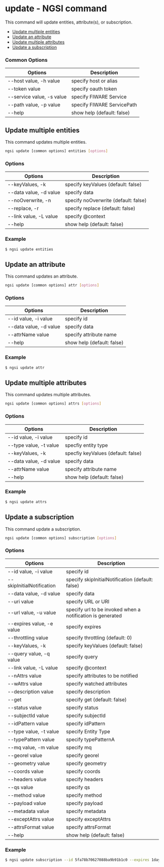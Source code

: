 # update - NGSI command

This command will update entities, attribute(s), or subscription.

-   [Update multiple entities](#update-multiple-entities)
-   [Update an attribute](#update-an-attribute)
-   [Update multiple attributes](#update-multiple-attributes)
-   [Update a subscription](#update-a-subscription)

### Common Options

| Options                   | Description                |
| ------------------------- | -------------------------- |
| --host value, -h value    | specify host or alias      |
| --token value             | specify oauth token        |
| --service value, -s value | specify FIWARE Service     |
| --path value, -p value    | specify FIWARE ServicePath |
| --help                    | show help (default: false) |

<a name="update-multiple-entities"/>

## Update multiple entities

This command updates multiple entities.

```bash
ngsi update [common options] entities [options]
```

### Options

| Options                   | Description                          |
| ------------------------- | ------------------------------------ |
| --keyValues, -k           | specify keyValues (default: false)   |
| --data value, -d value    | specify data                         |
| --noOverwrite, -n         | specify noOverwrite (default: false) |
| --replace, -r             | specify replace (default: false)     |
| --link value, -L value    | specify @context                     |
| --help                    | show help (default: false)           |

### Example

```bash
$ ngsi update entities
```

<a name="update-an-attribute"/>

## Update an attribute

This command updates an attribute.

```bash
ngsi update [common options] attr [options]
```

### Options

| Options                | Description                |
| ---------------------- | -------------------------- |
| --id value, -i value   | specify id                 |
| --data value, -d value | specify data               |
| --attrName value       | specify attribute name     |
| --help                 | show help (default: false) |

### Example

```bash
$ ngsi update attr
```

<a name="update-multiple-attributes"/>

## Update multiple attributes

This command updates multiple attributes.

```bash
ngsi update [common options] attrs [options]
```

### Options

| Options                | Description                        |
| ---------------------- | ---------------------------------- |
| --id value, -i value   | specify id                         |
| --type value, -t value | specfiy entity type                |
| --keyValues, -k        | specfiy keyValues (default: false) |
| --data value, -d value | specify data                       |
| --attrName value       | specify attribute name             |
| --help                 | show help (default: false)         |

### Example

```bash
$ ngsi update attrs
```

<a name="update-a-subscription"/>

## Update a subscription

This command update a subscription.

```bash
ngsi update [common options] subscription [options]
```

### Options

| Options                   | Description                                                |
| ------------------------- | ---------------------------------------------------------- |
| --id value, -i value      | specify id                                                 |
| --skipInitialNotification | specify skipInitialNotification (default: false)           |
| --data value, -d value    | specify data                                               |
| --uri value               | specify URL or URI                                         |
| --url value, -u value     | specify url to be invoked when a notification is generated |
| --expires value, -e value | specify expires                                            |
| --throttling value        | specify throttling (default: 0)                            |
| --keyValues, -k           | specify keyValues (default: false)                         |
| --query value, -q value   | specify query                                              |
| --link value, -L value    | specify @context                                           |
| --nAttrs value            | specify attributes to be notified                          |
| --wAttrs value            | specify watched attributes                                 |
| --description value       | specify description                                        |
| --get                     | specify get (default: false)                               |
| --status value            | specify status                                             |
| --subjectId value         | specify subjectId                                          |
| --idPattern value         | specify idPattern                                          |
| --type value, -t value    | specify Entity Type                                        |
| --typePattern value       | specify typePatternA                                       |
| --mq value, -m value      | specify mq                                                 |
| --georel value            | specify georel                                             |
| --geometry value          | specify geometry                                           |
| --coords value            | specify coords                                             |
| --headers value           | specify headers                                            |
| --qs value                | specify qs                                                 |
| --method value            | specify method                                             |
| --payload value           | specify payload                                            |
| --metadata value          | specify metadata                                           |
| --exceptAttrs value       | specify exceptAttrs                                        |
| --attrsFormat value       | specify attrsFormat                                        |
| --help                    | show help (default: false)                                 |

### Example

```bash
$ ngsi update subscription --id 5fa78b70627088ba9b91b1c0 --expires 1day
```
